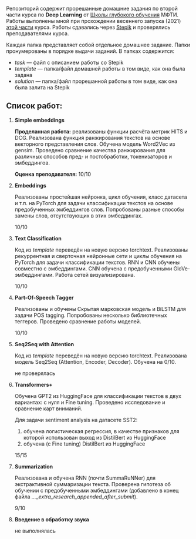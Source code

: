 Репозиторий содержит прорешанные домашние задания по второй части курса по **Deep Learning** от [Школы глубокого обучения](https://www.dlschool.org/) МФТИ.
Работы выполнены мной при прохождении весеннего запуска (2021) [этой части](https://www.dlschool.org/advanced-track) курса.
Работы сдавались через [Stepik](https://stepik.org/course/92488) и проверялись преподавателями курса.

Каждая папка представляет собой отдельное домашнее задание. Папки пронумерованы в порядке выдачи заданий.
В папках содержится:
* *task* — файл с описанием работы со Stepik
* *template* — папка/файл домашней работы в том виде, как она была задана
* *solution* — папка/файл прорешанной работы в том виде, как она была залита на Stepik


## Список работ:

1. **Simple embeddings**
    
    **Проделанная работа:** реализованы функции расчёта метрик HITS и DCG. Реализована функция ранжирования текстов на основе векторного представления слов. Обучена модель Word2Vec из gensim. Проведено сравнение качества ранжирования для различных способов пред- и постобработки, токенизаторов и эмбеддингов.
    
    **Оценка преподавателя:** 10/10


2. **Embeddings**
    
    Реализованы простейшая нейронка, цикл обучения, класс датасета и т.п. на PyTorch для задачи классификации текстов на основе предобученных эмбеддингов слов. Попробованы разные способы замены слов, отсутствующих в этих эмбеддингах.  
    
    10/10


3. **Text Classification**

    Код из *template* переведён на новую версию torchtext. Реализованы рекуррентная и сверточная нейронные сети и циклы обучения на PyTorch для задачи классификации текстов. RNN и CNN обучены совместно с эмбеддингами. CNN обучена с предобученными GloVe-эмбеддингами. Работа сетей визуализирована.

    10/10


4. **Part-Of-Speech Tagger**

    Реализованы и обучены Скрытая марковская модель и BiLSTM для задачи POS tagging. Попробованы несколько библиотечных теггеров. Проведено сравнение работы моделей.

    10/10


5. **Seq2Seq with Attention**

    Код из *template* переведён на новую версию torchtext. Реализована модель Seq2Seq (Attention, Encoder, Decoder). Обучена на 0/10.

    не проверялась


6. **Transformers+**

    Обучена GPT2 из HuggingFace для классификации текстов в двух вариантах: с нуля и Fine tuning. Проведено исследование и сравнение карт вниманий. 
    
    Для задачи sentiment analysis на датасете SST2:
    1. обучена логистическая регрессия, в качестве признаков для которой использован выход из DistilBert из HuggingFace
    2. обучена (с Fine tuning) DistilBert из HuggingFace 

    15/15


7. **Summarization**

    Реализована и обучена RNN (почти SummaRuNNer) для экстрактивной суммаризации текста. Проверена гипотеза об обучении с предобученными эмбеддингами (добавлено в конец файла *..._extra_research_appended_after_submit*).

    9/10


8. **Введение в обработку звука**

    не выполнялась
